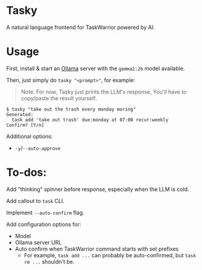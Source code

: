 # Tasky

A natural language frontend for TaskWarrior powered by AI.

# Usage

First, install & start an [Ollama](https://github.com/ollama/ollama) server
with the `gemma2:2b` model available.

Then, just simply do `tasky "<prompt>"`, for example:

> Note: For now, Tasky just prints the LLM's response, You'll have to
> copy/paste the result yourself.

```
$ tasky "take out the trash every monday moring"
Generated:
  task add 'take out trash' due:monday at 07:00 recur:weekly
Confirm? [Y/n]
```

Additional options:
  - `-y`/`--auto-approve`

# To-dos:

Add "thinking" spinner before response, especially when the LLM is cold.

Add callout to `task` CLI. 

Implement `--auto-confirm` flag. 

Add configuration options for:
  - Model
  - Ollama server URL
  - Auto confirm when TaskWarrior command starts with set prefixes
    - For example, `task add ...` can probably be auto-confirmed, but `task rm ...` shouldn't be.
